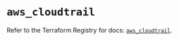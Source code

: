 # `aws_cloudtrail`

Refer to the Terraform Registry for docs: [`aws_cloudtrail`](https://registry.terraform.io/providers/hashicorp/aws/5.89.0/docs/resources/cloudtrail).
